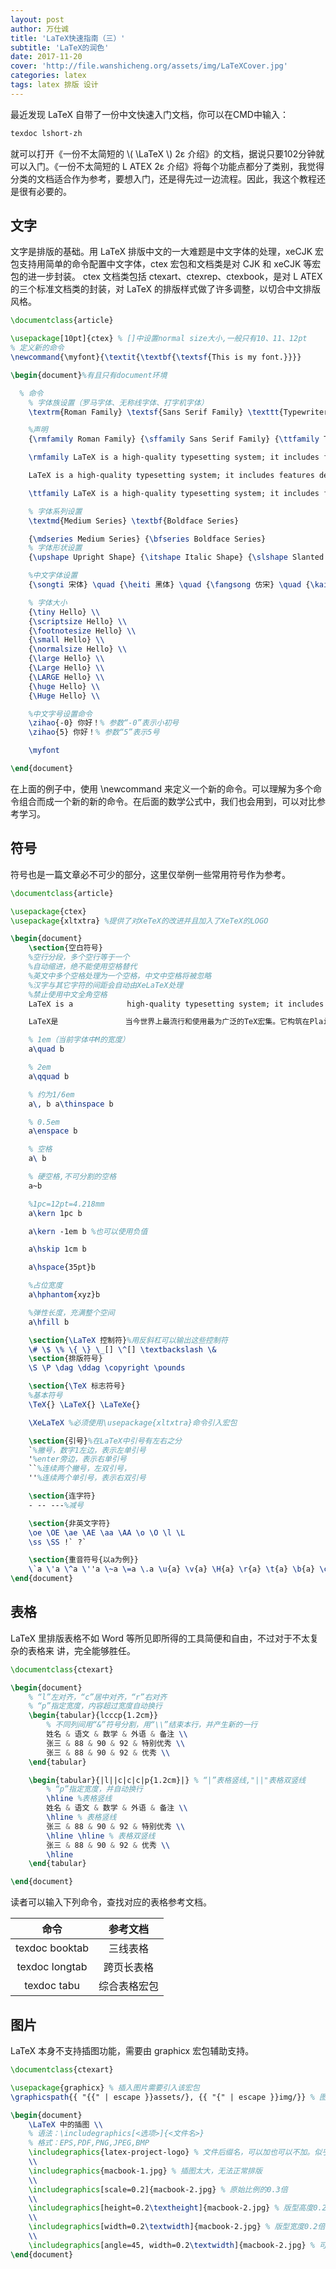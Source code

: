 ```yaml
---
layout: post
author: 万仕诚
title: 'LaTeX快速指南（三）'
subtitle: 'LaTeX的润色'
date: 2017-11-20
cover: 'http://file.wanshicheng.org/assets/img/LaTeXCover.jpg'
categories: latex
tags: latex 排版 设计
---
```


最近发现 LaTeX 自带了一份中文快速入门文档，你可以在CMD中输入：

```bash
texdoc lshort-zh
```

就可以打开《一份不太简短的 \\( \LaTeX \\) 2ε 介绍》的文档，据说只要102分钟就可以入门。《一份不太简短的 L ATEX 2ε 介绍》将每个功能点都分了类别，我觉得分类的文档适合作为参考，要想入门，还是得先过一边流程。因此，我这个教程还是很有必要的。

## 文字

文字是排版的基础。用 LaTeX 排版中文的一大难题是中文字体的处理，xeCJK 宏包支持用简单的命令配置中文字体，ctex 宏包和文档类是对 CJK 和 xeCJK 等宏包的进一步封装。 ctex 文档类包括 ctexart、ctexrep、ctexbook，是对 L ATEX 的三个标准文档类的封装，对 LaTeX 的排版样式做了许多调整，以切合中文排版风格。

```latex
\documentclass{article}

\usepackage[10pt]{ctex} % []中设置normal size大小,一般只有10、11、12pt
% 定义新的命令
\newcommand{\myfont}{\textit{\textbf{\textsf{This is my font.}}}}

\begin{document}%有且只有document环境

  % 命令
	% 字体族设置（罗马字体、无称线字体、打字机字体）
	\textrm{Roman Family} \textsf{Sans Serif Family} \texttt{Typewriter Family}

	%声明
	{\rmfamily Roman Family} {\sffamily Sans Serif Family} {\ttfamily Typewriter Family} % 用“{}”进行分组

	\rmfamily LaTeX is a high-quality typesetting system; it includes features designed for the production of technical and scientific documentation.

	LaTeX is a high-quality typesetting system; it includes features designed for the production of technical and scientific documentation.

	\ttfamily LaTeX is a high-quality typesetting system; it includes features designed for the production of technical and scientific documentation.

	% 字体系列设置
	\textmd{Medium Series} \textbf{Boldface Series}

	{\mdseries Medium Series} {\bfseries Boldface Series}
	% 字体形状设置
	{\upshape Upright Shape} {\itshape Italic Shape} {\slshape Slanted Shape} {\scshape Small Caps Shape}

	%中文字体设置
	{\songti 宋体} \quad {\heiti 黑体} \quad {\fangsong 仿宋} \quad {\kaishu 楷书} \textbf{粗体} \textit{斜体}  %粗体——黑体 斜体——楷书

	% 字体大小
	{\tiny Hello} \\
	{\scriptsize Hello} \\
	{\footnotesize Hello} \\
	{\small Hello} \\
	{\normalsize Hello} \\
	{\large Hello} \\
	{\Large Hello} \\
	{\LARGE Hello} \\
	{\huge Hello} \\
	{\Huge Hello} \\

	%中文字号设置命令
	\zihao{-0} 你好！% 参数“-0”表示小初号
	\zihao{5} 你好！% 参数“5”表示5号

	\myfont

\end{document}
```

在上面的例子中，使用 \newcommand 来定义一个新的命令。可以理解为多个命令组合而成一个新的新的命令。在后面的数学公式中，我们也会用到，可以对比参考学习。

## 符号

符号也是一篇文章必不可少的部分，这里仅举例一些常用符号作为参考。

```latex
\documentclass{article}

\usepackage{ctex}
\usepackage{xltxtra} %提供了对XeTeX的改进并且加入了XeTeX的LOGO

\begin{document}
	\section{空白符号}
	%空行分段，多个空行等于一个
	%自动缩进，绝不能使用空格替代
	%英文中多个空格处理为一个空格，中文中空格将被忽略
	%汉字与其它字符的间距会自动由XeLaTeX处理
	%禁止使用中文全角空格
	LaTeX is a            high-quality typesetting system; it includes features designed for the production of technical and scientific documentation.

	LaTeX是               当今世界上最流行和使用最为广泛的TeX宏集。它构筑在Plain TeX的基础之上，并加进了很多的功能以使得使用者可以更为方便的利用TeX的强大功能。

	% 1em（当前字体中M的宽度）
	a\quad b

	% 2em
	a\qquad b

	% 约为1/6em
	a\, b a\thinspace b

	% 0.5em
	a\enspace b

	% 空格
	a\ b

	% 硬空格,不可分割的空格
	a~b

	%1pc=12pt=4.218mm
	a\kern 1pc b

	a\kern -1em b %也可以使用负值

	a\hskip 1cm b

	a\hspace{35pt}b

	%占位宽度
	a\hphantom{xyz}b

	%弹性长度，充满整个空间
	a\hfill b

	\section{\LaTeX 控制符}%用反斜杠可以输出这些控制符
	\# \$ \% \{ \} \_[] \^[] \textbackslash \&
	\section{排版符号}
	\S \P \dag \ddag \copyright \pounds

	\section{\TeX 标志符号}
	%基本符号
	\TeX{} \LaTeX{} \LaTeXe{}

	\XeLaTeX %必须使用\usepackage{xltxtra}命令引入宏包

	\section{引号}%在LaTeX中引号有左右之分
	`%撇号，数字1左边，表示左单引号
	'%enter旁边，表示右单引号
	``%连续两个撇号，左双引号，
	''%连续两个单引号，表示右双引号

	\section{连字符}
	- -- ---%减号

	\section{非英文字符}
	\oe \OE \ae \AE \aa \AA \o \O \l \L
	\ss \SS !` ?`

	\section{重音符号{以a为例}}
	\`a \'a \^a \''a \~a \=a \.a \u{a} \v{a} \H{a} \r{a} \t{a} \b{a} \c{a} \d{a}
\end{document}
```

## 表格

LaTeX 里排版表格不如 Word 等所见即所得的工具简便和自由，不过对于不太复杂的表格来
讲，完全能够胜任。

```latex
\documentclass{ctexart}

\begin{document}
	% “l”左对齐，“c”居中对齐，“r”右对齐
	% “p”指定宽度，内容超过宽度自动换行
	\begin{tabular}{lcccp{1.2cm}}
		% 不同列间用“&”符号分割，用“\\”结束本行，并产生新的一行
		姓名 & 语文 & 数学 & 外语 & 备注 \\
		张三 & 88 & 90 & 92 & 特别优秀 \\
		张三 & 88 & 90 & 92 & 优秀 \\
	\end{tabular}

	\begin{tabular}{|l||c|c|c|p{1.2cm}|} % “|”表格竖线,"||"表格双竖线
		% “p”指定宽度，并自动换行
		\hline %表格竖线
		姓名 & 语文 & 数学 & 外语 & 备注 \\
		\hline % 表格竖线
		张三 & 88 & 90 & 92 & 特别优秀 \\
		\hline \hline % 表格双竖线
		张三 & 88 & 90 & 92 & 优秀 \\
		\hline
	\end{tabular}

\end{document}
```
读者可以输入下列命令，查找对应的表格参考文档。

| 命令           | 参考文档     |
|:--------------:|:-----------:|
| texdoc booktab | 三线表格     |
| texdoc longtab | 跨页长表格   |
| texdoc tabu    | 综合表格宏包 |

## 图片

LaTeX 本身不支持插图功能，需要由 graphicx 宏包辅助支持。

```latex
\documentclass{ctexart}

\usepackage{graphicx} % 插入图片需要引入该宏包
\graphicspath{{ "{{" | escape }}assets/}, {{ "{" | escape }}img/}} % 图片在当前目录下的assets目录,可以添加多个路径

\begin{document}
	\LaTeX 中的插图 \\
	% 语法：\includegraphics[<选项>]{<文件名>}
	% 格式：EPS,PDF,PNG,JPEG,BMP
	\includegraphics{latex-project-logo} % 文件后缀名，可以加也可以不加。似乎对PNG格式的支持不太好。
	\\
	\includegraphics{macbook-1.jpg} % 插图太大，无法正常排版
	\\
	\includegraphics[scale=0.2]{macbook-2.jpg} % 原始比例的0.3倍
	\\
	\includegraphics[height=0.2\textheight]{macbook-2.jpg} % 版型高度0.2倍的图像高度
	\\
	\includegraphics[width=0.2\textwidth]{macbook-2.jpg} % 版型宽度0.2倍的图像宽度
	\\
	\includegraphics[angle=45, width=0.2\textwidth]{macbook-2.jpg} % 可以使用多个参数
\end{document}
```
